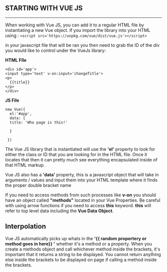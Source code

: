 ## STARTING WITH VUE JS

---

When working with Vue JS, you can add it to a regular HTML file by instantiating a new Vue object. If you import the library into your HTML using : `<script src='https://unpkg.com/vue/dist/vue.js'></script>`

in your javascript file that will be ran you then need to grab the ID of the div you would like to control under the VueJs library: 

**HTML FIle**

```
<div id='app'>
<input type='text' v-on:input='changeTitle'>
<p>
  {{title}}
</p>
</div>
```

**JS File**
```
new Vue({
  el:'#app',
  data: {
  title: 'Who page is this!'
  
  }
 
 })
```
The Vue JS library that is instantiated will use the **'el'** property to look for either the class or ID that you are looking for in the HTML file. Once it locates that then it can pretty much see everything encapsulated inside of that HTML markup. 

Vue JS also has a **'data'** property, this is a javascript object that will take in arguments / values and input them into your HTML template where it finds the proper double bracket name

If you need to access methods from such processes like **v-on** you should have an object called **"methods"** located in your Vue Properties. Be careful with using arrow functions if you need to access **this** keyword. **this** will refer to top level data including the **Vue Data Object**. 

## Interpolation 

Vue JS automatically picks up whats in the **'{{ random propertery or method goes in here}} '** whether it's a method or a property. When you create a methods object and call whichever method inside the brackets, it's important that it returns a string to be displayed. You cannot return anything else inside the brackets to be displayed on page if calling a method inside the brackets. 



